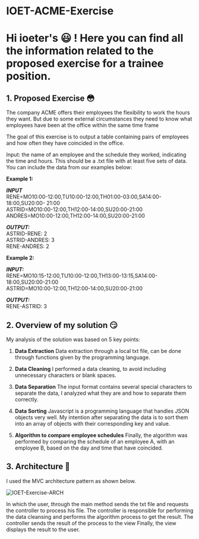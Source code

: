 ﻿# IOET-ACME-Exercise
# Hi ioeter's :smiley: ! Here you can find all the information related to the proposed exercise for a trainee position.
## 1. Proposed Exercise :flushed:
The company ACME offers their employees the flexibility to work the hours they want. But due to some external circumstances they need to know what employees have been at the office within the same time frame

The goal of this exercise is to output a table containing pairs of employees and how often they have coincided in the office.

Input: the name of an employee and the schedule they worked, indicating the time and hours. This should be a .txt file with at least five sets of data. You can include the data from our examples below:

**Example 1:**

***INPUT***  
RENE=MO10:00-12:00,TU10:00-12:00,TH01:00-03:00,SA14:00-18:00,SU20:00- 21:00  
ASTRID=MO10:00-12:00,TH12:00-14:00,SU20:00-21:00  
ANDRES=MO10:00-12:00,TH12:00-14:00,SU20:00-21:00

  
***OUTPUT:***  
ASTRID-RENE: 2  
ASTRID-ANDRES: 3  
RENE-ANDRES: 2

**Example 2:**

***INPUT:***  
RENE=MO10:15-12:00,TU10:00-12:00,TH13:00-13:15,SA14:00-18:00,SU20:00-21:00  
ASTRID=MO10:00-12:00,TH12:00-14:00,SU20:00-21:00

***OUTPUT:***  
RENE-ASTRID: 3

## 2.  Overview of my solution :smirk:
My analysis of the solution was based on 5 key points:

 1. **Data Extraction**
Data extraction through a local txt file, can be done through functions given by the programming language.

 2. **Data Cleaning**
I performed a data cleaning, to avoid including unnecessary characters or blank spaces.

 3. **Data Separation**
The input format contains several special characters to separate the data, I analyzed what they are and how to separate them correctly.

 4. **Data Sorting**
Javascript is a programming language that handles JSON objects very well. My intention after separating the data is to sort them into an array of objects with their corresponding key and value.

 5. **Algorithm to compare employee schedules**
Finally, the algorithm was performed by comparing the schedule of an employee A, with an employee B, based on the day and time that have coincided.

## 3. Architecture :triangular_ruler:

I used the MVC architecture pattern as shown below.

![IOET-Exercise-ARCH](https://user-images.githubusercontent.com/44406615/179069309-e36c92f5-47a7-45d4-ae00-529f4c1db17b.png)

In which the user, through the main method sends the txt file and requests the controller to process his file. 
The controller is responsible for performing the data cleansing and performs the algorithm process to get the result.
The controller sends the result of the process to the view
Finally, the view displays the result to the user.
